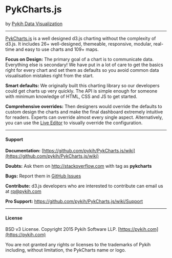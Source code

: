 # PykCharts.js

by [Pykih Data Visualization](https://pykih.com) 

-----

[PykCharts.js](http://pykcharts.com) is a well designed d3.js charting without the complexity of d3.js. It includes 26+ well-designed, themeable, responsive, modular, real-time and easy to use charts and 109+ maps.

**Focus on Design:** The primary goal of a chart is to communicate data. Everything else is secondary! We have put in a lot of care to get the basics right for every chart and set them as defaults so you avoid common data visualisation mistakes right from the start.

**Smart defaults:** We originally built this charting library so our developers could get charts up very quickly.  The API is simple enough for someone with minimum knowledge of HTML, CSS and JS to get started.  

**Comprehensive overrides:** Then designers would override the defaults to custom design the charts and make the final dashboard extremely intuitive for readers. Experts can override almost every single aspect. Alternatively, you can use the [Live Editor](http://pykcharts.com/tour/pie) to visually override the configuration.

-----

#### Support

**Documentation:** [https://github.com/pykih/PykCharts.js/wiki](https://github.com/pykih/PykCharts.js/wiki)

**Doubts:** Ask them on http://stackoverflow.com with tag as __pykcharts__

**Bugs:** Report them in [GitHub Issues](https://github.com/pykih/PykCharts.js/issues)

**Contribute:** d3.js developers who are interested to contribute can email us at rp@pykih.com

**Pro Support:** https://github.com/pykih/PykCharts.js/wiki/Support

-----

#### License

BSD v3 License. Copyright 2015 Pykih Software LLP. [https://pykih.com](https://pykih.com)

You are not granted any rights or licenses to the trademarks of Pykih including, without limitation, the PykCharts name or logo.
